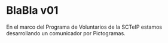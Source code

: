 # BlaBla v01

En el marco del Programa de Voluntarios de la SCTeIP estamos desarrollando un comunicador por Pictogramas.


